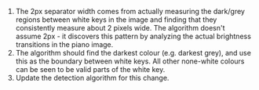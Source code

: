 1. The 2px separator width comes from actually measuring the dark/grey regions between white keys in the image and finding that they consistently measure about 2 pixels wide. The algorithm doesn't assume 2px - it discovers this pattern by analyzing the actual brightness transitions in the piano image.
2. The algorithm should find the darkest colour (e.g. darkest grey), and use this as the boundary between white keys. All other none-white colours can be seen to be valid parts of the white key.
3. Update the detection algorithm for this change.